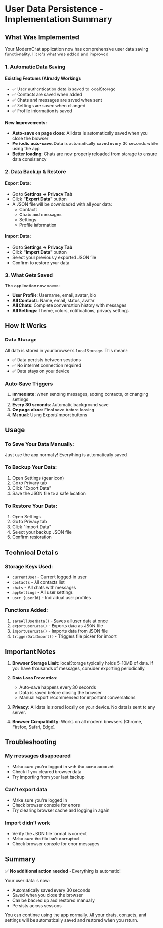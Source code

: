 # User Data Persistence - Implementation Summary

## What Was Implemented

Your ModernChat application now has comprehensive user data saving functionality. Here's what was added and improved:

### 1. **Automatic Data Saving**

#### Existing Features (Already Working):
- ✅ User authentication data is saved to localStorage
- ✅ Contacts are saved when added
- ✅ Chats and messages are saved when sent
- ✅ Settings are saved when changed
- ✅ Profile information is saved

#### New Improvements:
- **Auto-save on page close**: All data is automatically saved when you close the browser
- **Periodic auto-save**: Data is automatically saved every 30 seconds while using the app
- **Better loading**: Chats are now properly reloaded from storage to ensure data consistency

### 2. **Data Backup & Restore**

#### Export Data:
- Go to **Settings → Privacy Tab**
- Click **"Export Data"** button
- A JSON file will be downloaded with all your data:
  - Contacts
  - Chats and messages
  - Settings
  - Profile information

#### Import Data:
- Go to **Settings → Privacy Tab**
- Click **"Import Data"** button
- Select your previously exported JSON file
- Confirm to restore your data

### 3. **What Gets Saved**

The application now saves:
- **User Profile**: Username, email, avatar, bio
- **All Contacts**: Name, email, status, avatar
- **All Chats**: Complete conversation history with messages
- **All Settings**: Theme, colors, notifications, privacy settings

## How It Works

### Data Storage
All data is stored in your browser's `localStorage`. This means:
- ✅ Data persists between sessions
- ✅ No internet connection required
- ✅ Data stays on your device

### Auto-Save Triggers
1. **Immediate**: When sending messages, adding contacts, or changing settings
2. **Every 30 seconds**: Automatic background save
3. **On page close**: Final save before leaving
4. **Manual**: Using Export/Import buttons

## Usage

### To Save Your Data Manually:
Just use the app normally! Everything is automatically saved.

### To Backup Your Data:
1. Open Settings (gear icon)
2. Go to Privacy tab
3. Click "Export Data"
4. Save the JSON file to a safe location

### To Restore Your Data:
1. Open Settings
2. Go to Privacy tab
3. Click "Import Data"
4. Select your backup JSON file
5. Confirm restoration

## Technical Details

### Storage Keys Used:
- `currentUser` - Current logged-in user
- `contacts` - All contacts list
- `chats` - All chats with messages
- `appSettings` - All user settings
- `user_{userId}` - Individual user profiles

### Functions Added:
1. `saveAllUserData()` - Saves all user data at once
2. `exportUserData()` - Exports data as JSON file
3. `importUserData()` - Imports data from JSON file
4. `triggerDataImport()` - Triggers file picker for import

## Important Notes

1. **Browser Storage Limit**: localStorage typically holds 5-10MB of data. If you have thousands of messages, consider exporting periodically.

2. **Data Loss Prevention**: 
   - Auto-save happens every 30 seconds
   - Data is saved before closing the browser
   - Manual export recommended for important conversations

3. **Privacy**: All data is stored locally on your device. No data is sent to any server.

4. **Browser Compatibility**: Works on all modern browsers (Chrome, Firefox, Safari, Edge).

## Troubleshooting

### My messages disappeared
- Make sure you're logged in with the same account
- Check if you cleared browser data
- Try importing from your last backup

### Can't export data
- Make sure you're logged in
- Check browser console for errors
- Try clearing browser cache and logging in again

### Import didn't work
- Verify the JSON file format is correct
- Make sure the file isn't corrupted
- Check browser console for error messages

## Summary

✅ **No additional action needed** - Everything is automatic!

Your user data is now:
- Automatically saved every 30 seconds
- Saved when you close the browser
- Can be backed up and restored manually
- Persists across sessions

You can continue using the app normally. All your chats, contacts, and settings will be automatically saved and restored when you return.

